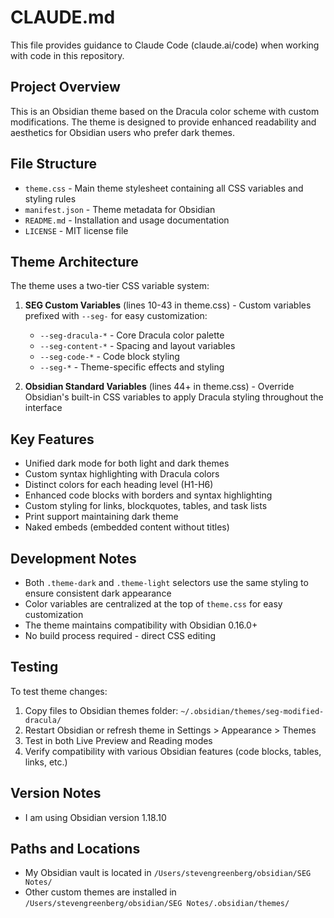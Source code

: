 # CLAUDE.md

This file provides guidance to Claude Code (claude.ai/code) when working with code in this repository.

## Project Overview

This is an Obsidian theme based on the Dracula color scheme with custom modifications. The theme is designed to provide enhanced readability and aesthetics for Obsidian users who prefer dark themes.

## File Structure

- `theme.css` - Main theme stylesheet containing all CSS variables and styling rules
- `manifest.json` - Theme metadata for Obsidian
- `README.md` - Installation and usage documentation
- `LICENSE` - MIT license file

## Theme Architecture

The theme uses a two-tier CSS variable system:

1. **SEG Custom Variables** (lines 10-43 in theme.css) - Custom variables prefixed with `--seg-` for easy customization:
   - `--seg-dracula-*` - Core Dracula color palette
   - `--seg-content-*` - Spacing and layout variables
   - `--seg-code-*` - Code block styling
   - `--seg-*` - Theme-specific effects and styling

2. **Obsidian Standard Variables** (lines 44+ in theme.css) - Override Obsidian's built-in CSS variables to apply Dracula styling throughout the interface

## Key Features

- Unified dark mode for both light and dark themes
- Custom syntax highlighting with Dracula colors
- Distinct colors for each heading level (H1-H6)
- Enhanced code blocks with borders and syntax highlighting
- Custom styling for links, blockquotes, tables, and task lists
- Print support maintaining dark theme
- Naked embeds (embedded content without titles)

## Development Notes

- Both `.theme-dark` and `.theme-light` selectors use the same styling to ensure consistent dark appearance
- Color variables are centralized at the top of `theme.css` for easy customization
- The theme maintains compatibility with Obsidian 0.16.0+
- No build process required - direct CSS editing

## Testing

To test theme changes:
1. Copy files to Obsidian themes folder: `~/.obsidian/themes/seg-modified-dracula/`
2. Restart Obsidian or refresh theme in Settings > Appearance > Themes
3. Test in both Live Preview and Reading modes
4. Verify compatibility with various Obsidian features (code blocks, tables, links, etc.)

## Version Notes

- I am using Obsidian version 1.18.10

## Paths and Locations

- My Obsidian vault is located in `/Users/stevengreenberg/obsidian/SEG Notes/`
- Other custom themes are installed in `/Users/stevengreenberg/obsidian/SEG Notes/.obsidian/themes/`
